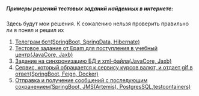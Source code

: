 <h5>Примеры решений тестовых заданий найденных в интернете:</h5>
<p>Здесь будут мои решения. К сожалению нельзя проверить правильно ли я понял и решил их</p>
<ol>
<li><a href="https://github.com/Mirto111/test-tasks-examples/tree/master/travel-bot">Телеграм бот(SpringBoot, SpringData, Hibernate)</a></li>
<li><a href="https://github.com/Mirto111/test-tasks-examples/tree/master/epam-training-center-test-task">Тестовое задание от Epam для поступления в учебный центр(JavaCore, Jaxb)</a></li>
<li><a href="https://github.com/Mirto111/test-tasks-examples/tree/master/xml-sync-db">Задание на синхронизацию БД и xml-файла(JavaCore, Jaxb)</a></li>
<li><a href="https://github.com/Mirto111/alfa-bank-test-task">Сервис, который обращается к сервису курсов валют, и отдает gif в ответ(SpringBoot, Feign, Docker)</a></li>
<li><a href="https://github.com/Mirto111/bergen-test-task">Отправка и получение сообщений с последующим сохранением(SpringBoot, JMS(Artemis), PostgresSQL,testcontainers)</a></li>
</ol> 